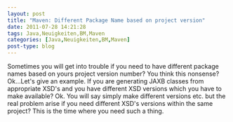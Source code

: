 ```yaml
---
layout: post
title: "Maven: Different Package Name based on project version"
date: 2011-07-28 14:21:28
tags: Java,Neuigkeiten,BM,Maven
categories: [Java,Neuigkeiten,BM,Maven]
post-type: blog
---
```

Sometimes you will get into trouble if you need to have different package names based on yours project version number? You think this nonsense? Ok...Let's give an example. If you are generating JAXB classes from appropriate XSD's and you have different XSD versions which you have to make available? Ok. You will say simply make different versions etc. but the real problem arise if you need different XSD's versions within the same project? This is the time where you need such a thing.
